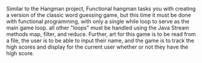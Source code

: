 Similar to the Hangman project, Functional hangman tasks you
with creating a version of the classic word guessing game,
but this time it must be done with functional programming,
with only a single while loop to serve as the main game loop.
all other "loops" must be handled using the Java Stream
methods map, filter, and reduce. Further, art for this game
is to be read from a file, the user is to be able to input
their name, and the game is to track the high scores and
display for the current user whether or not they have the
high score.
